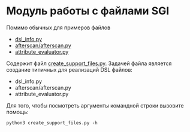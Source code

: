 # Модуль работы с файлами SGI
Помимо обычных для примеров файлов
+ [dsl_info.py](dsl_info.py)
+ [afterscan/afterscan.py](afterscan/afterscan.py)
+ [attribute_evaluator.py](attribute_evaluator.py)

Содержит файл [create_support_files.py](create_support_files.py). Задачей файла является создание типичных для реализаций DSL файлов:
+ dsl_info.py
+ afterscan/afterscan.py
+ attribute_evaluator.py

Для того, чтобы посмотреть аргументы командной строки вызовите помощь:
```
python3 create_support_files.py -h
```

